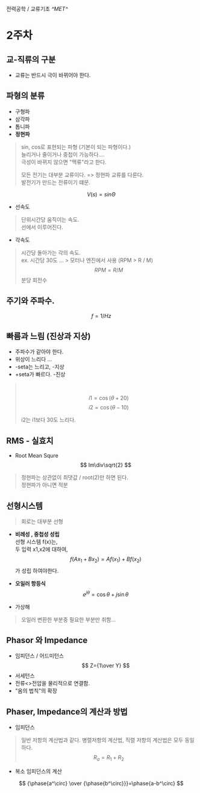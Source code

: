 전력공학 / 교류기초
*^*MET*^*
# 2주차 
## 교-직류의 구분
- 교류는 반드시 극이 바뀌어야 한다. 

## 파형의 분류
- 구형파
- 삼각파
- 톱니파
- **정현파** 
> sin, cos로 표현되는 파형 (기본이 되는 파형이다.)  
> 늘리거나 줄이거나 중첩이 가능하다....  
> 극성이 바뀌지 않으면 "맥류"라고 한다.     
>
> 모든 전기는 대부분 교류이다. => 정현파 교류를 다룬다.     
> 발전기가 만드는 전류이기 떄문.

$$ V(s) = sin \Theta $$

- 선속도
> 단위시간당 움직이는 속도.  
> 선에서 이루어진다.

- 각속도
> 시간당 돌아가는 각의 속도.    
> ex. 시간당 30도 ... > 모터나 엔진에서 사용 (RPM > R / M)
> $$ RPM = R/M $$
> 분당 회전수
>

## 주기와 주파수.
$$ f = 1/{Hz} $$

## 빠름과 느림 (진상과 지상)
- 주파수가 같아야 한다. 
- 위상이 느리다 ... 
- -seta는 느리고, -지상 
- +seta가 빠르다. -진상
> <br/>
>   
> $$i1 = \cos(\theta+20)$$
> $$i2 = \cos(\theta-10)$$
>       
> i2는 i1보다 30도 느리다.
## RMS - 실효치
- Root Mean Squre
$$ Im\div\sqrt{2} $$
> 정현파는 상관없이 최댓값 / root(2)만 하면 된다.   
> 정현파가 아니면 적분 
>
## 선형시스템
> 회로는 대부분 선형    
> 
- **비례성 , 중첩성 성립**  
    선형 시스템 f(x)는,     
    두 입력 x1,x2에 대하여, 
    $$f(Ax_{1}+Bx_{2}) = Af(x_{1}) + Bf(x_{2})$$ 
    가 성립 하여야한다.

- **오일러 항등식**
$$e^{j\theta} = \cos{\theta} + j\sin{\theta} $$

- 가상해
> 오일러 변환한 부분중 필요한 부분만 취함...

## Phasor 와 Impedance 

- 임피던스 / 어드미턴스
  $$ Z={1\over Y} $$
- 서세턴스
- 전류<>전압을 물리적으로 연결함. 
- "옴의 법칙"의 확장 

## Phaser, Impedance의 계산과 방법
- 임피던스
> 일반 저항의 계산법과 같다. 병렬저항의 계산법, 직렬 저항의 계산법은 모두 동일하다.     
$$ R_{a} = R_{1}+R_{2} $$

- 복소 임피던스의 계산
> 
$$ {\phase{a^\circ} \over {\phase{b^\circ}}}=\phase{a-b^\circ} $$